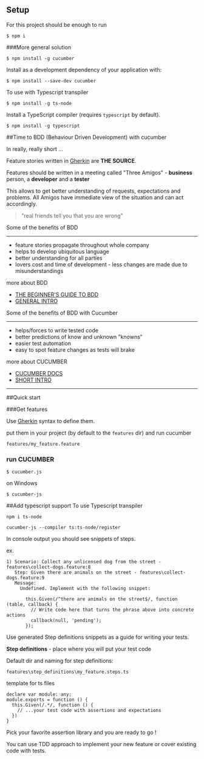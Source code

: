## Setup 

For this project should be enough to run

```$ npm i```

###More general solution

```$ npm install -g cucumber```

Install as a development dependency of your application with:

```$ npm install --save-dev cucumber```

To use with Typescript transpiler

```$ npm install -g ts-node```
 
Install a TypeScript compiler (requires `typescript` by default). 

```$ npm install -g typescript```


##Time to BDD (Behaviour Driven Development) with cucumber

In really, really short ...

Feature stories written in [Gherkin]( http://docs.behat.org/en/v3.0/guides/1.gherkin.html) are **THE SOURCE**.

Features should be written in a meeting called "Three Amigos" - **business** person, a **developer** and a **tester**

This allows to get better understanding of requests, expectations and problems. 
All Amigos have immediate view of the situation and can act accordingly.

 > "real friends tell you that you are wrong"

Some of the benefits of BDD
___
- feature stories propagate throughout whole company
- helps to develop ubiquitous language
- better understanding for all parties
- lovers cost and time of development - less changes are made due to misunderstandings 

more about BDD 

- [THE BEGINNER'S GUIDE TO BDD](http://inviqa.com/insights/bdd-guide)
- [GENERAL INTRO](https://semaphoreci.com/community/tutorials/behavior-driven-development)

Some of the benefits of BDD with Cucumber
___
- helps/forces to write tested code
- better predictions of know and unknown "knowns"
- easier test automation
- easy to spot feature changes as tests will brake

more about CUCUMBER 

- [CUCUMBER DOCS](https://cucumber.io/docs/reference)
- [SHORT INTRO](http://www.methodsandtools.com/tools/cucumber.php)

---

##Quick start

###Get features

Use [Gherkin]( http://docs.behat.org/en/v3.0/guides/1.gherkin.html) syntax to define them.

put them in your project (by default to the ```features``` dir) and run cucumber

    features/my_feature.feature

### run CUCUMBER
```$ cucumber.js```

on Windows 

```$ cucumber-js``` 

##Add typescript support
To use Typescript transpiler 

```
npm i ts-node

cucumber-js --compiler ts:ts-node/register
```

In console output you should see snippets of steps.

ex.
```
1) Scenario: Collect any unlicensed dog from the street - features\collect-dogs.feature:8
   Step: Given there are animals on the street - features\collect-dogs.feature:9
   Message:
     Undefined. Implement with the following snippet:

       this.Given(/^there are animals on the street$/, function (table, callback) {
         // Write code here that turns the phrase above into concrete actions
         callback(null, 'pending');
       });
```

Use generated Step definitions snippets as a guide for writing your tests.

**Step definitions** - place where you will put your test code

Default dir and naming for step definitions:

    features\step_definitions\my_feature.steps.ts

template for ts files

```
declare var module: any;
module.exports = function () {
  this.Given(/.*/, function () {
    // ...your test code with assertions and expectations
  })
}
```
Pick your favorite assertion library and you are ready to go !

You can use TDD approach to implement your new feature or cover existing code with tests.
